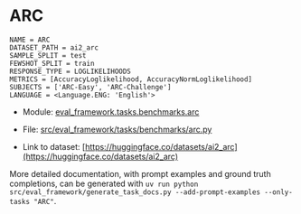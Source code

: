 # ARC

````
NAME = ARC
DATASET_PATH = ai2_arc
SAMPLE_SPLIT = test
FEWSHOT_SPLIT = train
RESPONSE_TYPE = LOGLIKELIHOODS
METRICS = [AccuracyLoglikelihood, AccuracyNormLoglikelihood]
SUBJECTS = ['ARC-Easy', 'ARC-Challenge']
LANGUAGE = <Language.ENG: 'English'>
````

- Module: [eval_framework.tasks.benchmarks.arc](eval_framework.tasks.benchmarks.arc)

- File: [src/eval_framework/tasks/benchmarks/arc.py](../../src/eval_framework/tasks/benchmarks/arc.py)

- Link to dataset: [https://huggingface.co/datasets/ai2_arc](https://huggingface.co/datasets/ai2_arc)

More detailed documentation, with prompt examples and ground truth completions, can be generated with `uv run python src/eval_framework/generate_task_docs.py --add-prompt-examples --only-tasks "ARC"`.

